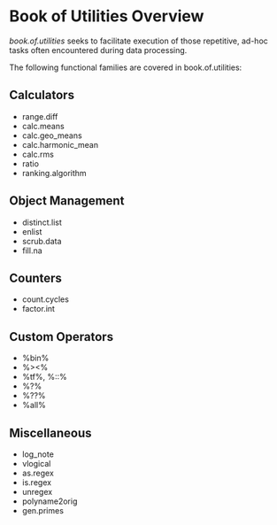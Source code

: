 # Book of Utilities Overview

*book.of.utilities* seeks to facilitate execution of those repetitive, ad-hoc tasks often encountered during data processing.

The following functional families are covered in book.of.utilities:

## Calculators

-   range.diff
-   calc.means
-   calc.geo_means
-   calc.harmonic_mean
-   calc.rms
-   ratio
-   ranking.algorithm

## Object Management

-   distinct.list
-   enlist
-   scrub.data
-   fill.na

## Counters

-   count.cycles
-   factor.int

## Custom Operators

-   %bin%
-   %\>\<%
-   %tf%, %::%
-   %?%
-   %??%
-   %all%

## Miscellaneous

-   log_note
-   vlogical
-   as.regex
-   is.regex
-   unregex
-   polyname2orig
-   gen.primes
